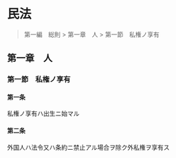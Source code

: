 # 民法

> 第一編　総則 > 第一章　人 > 第一節　私権ノ享有

## 第一章　人

### 第一節　私権ノ享有

#### 第一条

私権ノ享有ハ出生ニ始マル

#### 第二条

外国人ハ法令又ハ条約ニ禁止アル場合ヲ除ク外私権ヲ享有ス
